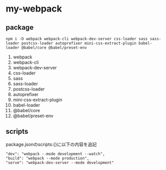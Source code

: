 # my-webpack

## package

```
npm i -D webpack webpack-cli webpack-dev-server css-loader sass sass-loader postcss-loader autoprefixer mini-css-extract-plugin babel-loader @babel/core @babel/preset-env
```

1. webpack
2. webpack-cli
3. webpack-dev-server
4. css-loader
5. sass
6. sass-loader
7. postcss-loader
8. autoprefixer
9. mini-css-extract-plugin
10. babel-loader
11. @babel/core
12. @babel/preset-env

## scripts
package.jsonのscripts:{}に以下の内容を追記

```
"dev": "webpack --mode development --watch",
"build": "webpack --mode production",
"serve": "webpack-dev-server --mode development"
```
